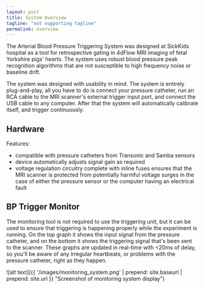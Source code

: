 ```yaml
---
layout: post
title: System Overview
tagline: "not supporting tagline"
permalink: overview
---
```


The Arterial Blood Pressure Triggering System was designed at SickKids hospital as a tool for retrospective gating in 4dFlow MRI imaging of fetal Yorkshire pigs' hearts. The system uses robust blood pressure peak recognition algorithms that are not susceptible to high frequency noise or baseline drift. 

The system was designed with usability in mind. The system is entirely plug-and-play, all you have to do is connect your pressure catheter, run an RCA cable to the MRI scanner's external trigger input port, and connect the USB cable to any computer. After that the system will automatically calibrate itself, and trigger continuously.

## Hardware

Features:

* compatible with pressure catheters from Transonic and Samba sensors
* device automatically adjusts signal gain as required
* voltage regulation circuitry complete with inline fuses ensures that the MRI scanner is protected from potentially harmful voltage surges in the case of either the pressure sensor or the computer having an electrical fault


## BP Trigger Monitor

The monitoring tool is not required to use the triggering unit, but it can be used to ensure that triggering is happening properly while the experiment is running. On the top graph it shows the input signal from the pressure catheter, and on the bottom it shows the triggering signal that's been sent to the scanner. These graphs are updated in real-time with <20ms of delay, so you'll be aware of any irregular heartbeats, or problems with the pressure catheter, right as they happen.

![alt text]({{ '/images/monitoring_system.png' | prepend: site.baseurl | prepend: site.url }} "Screenshot of monitoring system display")